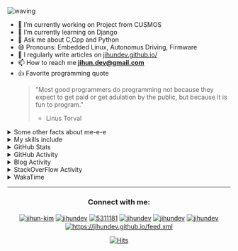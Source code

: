 ![waving](https://capsule-render.vercel.app/api?type=waving&height=200&text=Hi!%20I'm%20Jihun.&fontAlign=70&fontAlignY=40&color=gradient)

- 🔭 I’m currently working on Project from CUSMOS
- 🌱 I’m currently learning on Django
- 💬 Ask me about C,Cpp and Python
- 😄 Pronouns: Embedded Linux, Autonomus Driving, Firmware
- 📝 I regularly write articles on [jihundev.github.io/](jihundev.github.io/)
- 📫 How to reach me **jihun.dev@gmail.com**
- 👍 Favorite programming quote
  > "Most good programmers do programming not because they expect to get paid or get adulation by the public, but because it is fun to program."
  > - Linus Torval

<details>
  <summary>Some other facts about me-e-e</summary>
  <br>
  <div align=center>

  ## Github Profile Trophy
  [![trophy](https://github-profile-trophy.vercel.app/?username=JihunDev&theme=onedark&row=2&column=4&margin-w=10&margin-h=10)](https://github.com/ryo-ma/github-profile-trophy)
  
  ## StackOverFlow
  [![Jihun StackOverflow](https://github-readme-stackoverflow.vercel.app/?userID=5311181&theme=dark)](https://stackoverflow.com/users/5311181/jihun-kim)

  ## Codewars
  ![Codewars Rank](https://www.codewars.com/users/JihunDev/badges/large)
  
  ## Codersrank.io
  <a href="https://profile.codersrank.io/user/jihundev">
    <img width="494px" src="https://cr-ss-service.azurewebsites.net/api/ScreenShot?widget=summary&username=jihundev&layout=horizontal&badges=3&show-avatar=true&min-width=494px&branding=false&style=--bg-color:%23fff;--border:1px%20solid%23e4e2e2;--border-radius:4px;--header-padding:20px;--header-bg-color:%232f80ed;--name-font-size:18px;--name-font-weight:bold;--rank-font-size:14px;--preloader-color:%232f80ed;--badges-padding:20px;--badge-box-shadow:none;--badge-border:1px%20solid%23e4e2e2;--badge-rank-font-size:12px;--badge-location-font-size:12px;--badge-padding:10px;--badge-margin:10px;--badge-icon-size:16px;--badge-technology-font-size:14px;--badge-technology-font-weight:normal)" />
  </a>

  </div>
</details>

<details>
  <summary>My skills include</summary>
  <br>
  <div align=center>
  
  ## Most Used Language
  ![Top Langs](https://github-readme-stats.vercel.app/api/top-langs/?username=JihunDev&layout=compact)
  
  ## My Skills
  
  ### Language
  <img src="https://raw.githubusercontent.com/devicons/devicon/master/icons/embeddedc/embeddedc-original-wordmark.svg" alt="embeddedc" width="40" height="40" />
  <img src="https://raw.githubusercontent.com/devicons/devicon/master/icons/c/c-original.svg" alt="c" width="40" height="40" />
  <img src="https://raw.githubusercontent.com/devicons/devicon/master/icons/cplusplus/cplusplus-original.svg" alt="cplusplus" width="40" height="40" />
  <img src="https://raw.githubusercontent.com/devicons/devicon/master/icons/python/python-original.svg" alt="python" width="40" height="40" />

  ### Framework & Library
  <img src="https://raw.githubusercontent.com/devicons/devicon/master/icons/flask/flask-original.svg" alt="flask" width="40" height="40" />
  <img src="https://raw.githubusercontent.com/devicons/devicon/master/icons/django/django-original.svg" alt="django" width="40" height="40" />
  <img src="https://raw.githubusercontent.com/devicons/devicon/master/icons/numpy/numpy-original.svg" alt="numpy" width="40" height="40" />

  ### Databases
  <img src="https://raw.githubusercontent.com/devicons/devicon/master/icons/postgresql/postgresql-original.svg" alt="postgresql" width="40" height="40" />

  ### Cloud Servers
  <img src="https://raw.githubusercontent.com/devicons/devicon/master/icons/amazonwebservices/amazonwebservices-original.svg" alt="amazonwebservices" width="40" height="40" />

  ### OS
  <img src="https://raw.githubusercontent.com/devicons/devicon/master/icons/apple/apple-original.svg" alt="apple" width="40" height="40" />
  <img src="https://raw.githubusercontent.com/devicons/devicon/master/icons/ubuntu/ubuntu-plain.svg" alt="ubuntu" width="40" height="40" />

  ### IDE & Tools
  <img src="https://raw.githubusercontent.com/devicons/devicon/master/icons/vim/vim-original.svg" alt="vim" width="40" height="40" />
  <img src="https://raw.githubusercontent.com/devicons/devicon/master/icons/vscode/vscode-original.svg" alt="vscode" width="40" height="40" />
  <img src="https://raw.githubusercontent.com/devicons/devicon/master/icons/git/git-original.svg" alt="git" width="40" height="40" />
  <img src="https://raw.githubusercontent.com/devicons/devicon/master/icons/docker/docker-original.svg" alt="docker" width="40" height="40" />

  ### Business tools
  <img src="https://raw.githubusercontent.com/devicons/devicon/master/icons/github/github-original.svg" alt="github" width="40" height="40" />
  <img src="https://raw.githubusercontent.com/devicons/devicon/master/icons/slack/slack-original.svg" alt="slack" width="40" height="40" />
  <img src="https://raw.githubusercontent.com/devicons/devicon/master/icons/google/google-original.svg" alt="google" width="40" height="40" />
  
  </div>
</details>

<details>
  <summary>GitHub Stats</summary>
  <br>
<h2 align="center">My Github Stats</h2>
  <div align=center>

  ![Anurag's GitHub stats](https://github-readme-stats.vercel.app/api?username=JihunDev&theme=dark&show_icons=true)
  
  [![GitHub Streak](https://github-readme-streak-stats.herokuapp.com?user=JihunDev&theme=dark&hide_border=true)](https://git.io/streak-stats)

  </div>
</details>

<details>
  <summary>GitHub Activity</summary>
  <br>

<!--RECENT_ACTIVITY:start-->
1. 📔 Created new repository [JihunDev/Learn-C-Programming](https://github.com/JihunDev/Learn-C-Programming)
2. ⭐ Starred [donnemartin/system-design-primer](https://github.com/donnemartin/system-design-primer)
3. ⭐ Starred [MonitorControl/MonitorControl](https://github.com/MonitorControl/MonitorControl)
4. ⭐ Starred [jyguyomarch/awesome-productivity](https://github.com/jyguyomarch/awesome-productivity)
5. 
6. 
7. 
8. 
9. 
10. 
<!--RECENT_ACTIVITY:end-->

<!--RECENT_ACTIVITY:last_update-->
Last Updated: Saturday, October 30th, 2021, 11:34:41 PM
<!--RECENT_ACTIVITY:last_update_end-->
  
</details>
  
<details>
  <summary>Blog Activity</summary>
  <br>

<!-- BLOG-POST-LIST:START -->
- [Node nohup Command](https://jihundev.github.io/posts/Node_nohup_command/)
- [Django install Debugging Tools](https://jihundev.github.io/posts/Django_install_debugging_tools/)
- [Django Invalid password format or unknown hashing algorithm](https://jihundev.github.io/posts/Django_Invalid_password_format_or_unknown_hashing_algorithm/)
- [Django SystemCheckError System check identified some issues](https://jihundev.github.io/posts/Django-SystemCheckError_System_check_identified_some_issues/)
<!-- BLOG-POST-LIST:END -->

</details>

<details>
  <summary>StackOverFlow Activity</summary>
  <br>
 
<!-- STACKOVERFLOW:START -->
- [Comment by Jihun Kim on Car speed measurement using 3-axis accelerometer](https://stackoverflow.com/questions/59171821/car-speed-measurement-using-3-axis-accelerometer/59843250#59843250)
- [Answer by Jihun Kim for dspic33ev Doesn't work after changing pin number](https://stackoverflow.com/questions/59421621/dspic33ev-doesnt-work-after-changing-pin-number/59448909#59448909)
- [dspic33ev Doesn't work after changing pin number](https://stackoverflow.com/questions/59421621/dspic33ev-doesnt-work-after-changing-pin-number)
- [Car speed measurement using 3-axis accelerometer](https://stackoverflow.com/questions/59171821/car-speed-measurement-using-3-axis-accelerometer)
<!-- STACKOVERFLOW:END -->
    
</details>

<details>
  <summary>WakaTime</summary>
  <br>
<div align="center">  

  [![wakatime](https://wakatime.com/badge/user/5dbb20ab-159d-49e1-9f66-2dc135f07d80.svg)](https://wakatime.com/@5dbb20ab-159d-49e1-9f66-2dc135f07d80)
</div>
<!--START_SECTION:waka-->
**🐱 My GitHub Data** 

> 🏆 1,294 Contributions in the Year 2021
 > 
> 📦 1.2 MB Used in GitHub's Storage 
 > 
> 💼 Opted to Hire
 > 
> 📜 42 Public Repositories 
 > 
> 🔑 23 Private Repositories  
 > 
**I'm an Early 🐤** 

```text
🌞 Morning    61 commits     ███░░░░░░░░░░░░░░░░░░░░░░   13.9% 
🌆 Daytime    194 commits    ███████████░░░░░░░░░░░░░░   44.19% 
🌃 Evening    139 commits    ████████░░░░░░░░░░░░░░░░░   31.66% 
🌙 Night      45 commits     ██░░░░░░░░░░░░░░░░░░░░░░░   10.25%

```
📅 **I'm Most Productive on Friday** 

```text
Monday       55 commits     ███░░░░░░░░░░░░░░░░░░░░░░   12.53% 
Tuesday      66 commits     ███░░░░░░░░░░░░░░░░░░░░░░   15.03% 
Wednesday    53 commits     ███░░░░░░░░░░░░░░░░░░░░░░   12.07% 
Thursday     63 commits     ███░░░░░░░░░░░░░░░░░░░░░░   14.35% 
Friday       90 commits     █████░░░░░░░░░░░░░░░░░░░░   20.5% 
Saturday     60 commits     ███░░░░░░░░░░░░░░░░░░░░░░   13.67% 
Sunday       52 commits     ███░░░░░░░░░░░░░░░░░░░░░░   11.85%

```


📊 **This Week I Spent My Time On** 

```text
⌚︎ Time Zone: Asia/Seoul

💬 Programming Languages: 
Other                    41 hrs 49 mins      █████████████████████░░░░   86.77% 
Python                   3 hrs 18 mins       █░░░░░░░░░░░░░░░░░░░░░░░░   6.88% 
HTML                     2 hrs 39 mins       █░░░░░░░░░░░░░░░░░░░░░░░░   5.53% 
Bash                     11 mins             ░░░░░░░░░░░░░░░░░░░░░░░░░   0.38% 
JSON                     6 mins              ░░░░░░░░░░░░░░░░░░░░░░░░░   0.23%

🔥 Editors: 
Unknown Editor           41 hrs 49 mins      █████████████████████░░░░   86.76% 
VS Code                  6 hrs 22 mins       ███░░░░░░░░░░░░░░░░░░░░░░   13.24%

🐱‍💻 Projects: 
Unknown Project          41 hrs 49 mins      █████████████████████░░░░   86.76% 
cusMe_web                6 hrs 18 mins       ███░░░░░░░░░░░░░░░░░░░░░░   13.08% 
JihunDev.github.io       4 mins              ░░░░░░░░░░░░░░░░░░░░░░░░░   0.16%

💻 Operating System: 
Unknown OS               41 hrs 49 mins      █████████████████████░░░░   86.76% 
Mac                      6 hrs 22 mins       ███░░░░░░░░░░░░░░░░░░░░░░   13.24%

```

**I Mostly Code in C** 

```text
C                        12 repos            █████░░░░░░░░░░░░░░░░░░░░   23.08% 
Java                     10 repos            ████░░░░░░░░░░░░░░░░░░░░░   19.23% 
C++                      7 repos             ███░░░░░░░░░░░░░░░░░░░░░░   13.46% 
Python                   7 repos             ███░░░░░░░░░░░░░░░░░░░░░░   13.46% 
JavaScript               6 repos             ███░░░░░░░░░░░░░░░░░░░░░░   11.54%

```



 Last Updated on 30/10/2021
<!--END_SECTION:waka-->
    
</details>

---

<h3 align="center">Connect with me:</h3>
<p align="center">
  <a href="https://linkedin.com/in/jihun-kim" target="blank"><img align="center" src="https://raw.githubusercontent.com/rahuldkjain/github-profile-readme-generator/master/src/images/icons/Social/linked-in-alt.svg" alt="jihun-kim" height="30" width="40" /></a>
  <a href="https://twitter.com/jihundev" target="blank"><img align="center" src="https://raw.githubusercontent.com/rahuldkjain/github-profile-readme-generator/master/src/images/icons/Social/twitter.svg" alt="jihundev" height="30" width="40" /></a>
  <a href="https://stackoverflow.com/users/5311181" target="blank"><img align="center" src="https://raw.githubusercontent.com/rahuldkjain/github-profile-readme-generator/master/src/images/icons/Social/stack-overflow.svg" alt="5311181" height="30" width="40" /></a>  
  <a href="https://codepen.io/jihundev" target="blank"><img align="center" src="https://raw.githubusercontent.com/rahuldkjain/github-profile-readme-generator/master/src/images/icons/Social/codepen.svg" alt="jihundev" height="30" width="40" /></a>
  <a href="https://kaggle.com/jihundev" target="blank"><img align="center" src="https://raw.githubusercontent.com/rahuldkjain/github-profile-readme-generator/master/src/images/icons/Social/kaggle.svg" alt="jihundev" height="30" width="40" /></a>
  <a href="https://www.leetcode.com/jihundev" target="blank"><img align="center" src="https://raw.githubusercontent.com/rahuldkjain/github-profile-readme-generator/master/src/images/icons/Social/leet-code.svg" alt="jihundev" height="30" width="40" /></a>
  <a href="https://jihundev.github.io/feed.xml" target="blank"><img align="center" src="https://raw.githubusercontent.com/rahuldkjain/github-profile-readme-generator/master/src/images/icons/Social/rss.svg" alt="https://jihundev.github.io/feed.xml" height="30" width="40" /></a>
</p>

<div align="center">  
  
  [![Hits](https://hits.seeyoufarm.com/api/count/incr/badge.svg?url=https%3A%2F%2Fgithub.com%2FJihunDev)](https://hits.seeyoufarm.com)
</div>
